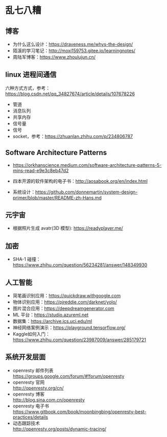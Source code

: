 # 乱七八糟

## 博客

- 为什么这么设计：https://draveness.me/whys-the-design/
- 陌溪的学习笔记：http://moxi159753.gitee.io/learningnotes/
- 周陆军博客：https://www.zhoulujun.cn/

## linux 进程间通信

六种方式方式，参考：https://blog.csdn.net/qq_34827674/article/details/107678226
- 管道
- 消息队列
- 共享内存
- 信号量
- 信号
- socket，参考：https://zhuanlan.zhihu.com/p/234806787

## Software Architecture Patterns

- https://orkhanscience.medium.com/software-architecture-patterns-5-mins-read-e9e3c8eb47d2

- 四本开源的软件架构的电子书：http://aosabook.org/en/index.html

- 系统设计：https://github.com/donnemartin/system-design-primer/blob/master/README-zh-Hans.md

## 元宇宙

- 根据照片生成 avatr(3D 模型): https://readyplayer.me/

## 加密

- SHA-1 碰撞：https://www.zhihu.com/question/56234281/answer/148349930

## 人工智能

- 简笔画识别应用：https://quickdraw.withgoogle.com
- 物体识别应用：https://pjreddie.com/darknet/yolo/
- 图片混合应用：https://deepdreamgenerator.com
- ML 平台：https://studio.azureml.net
- 数据集：https://archive.ics.uci.edu/ml
- 神经网络案例演示：https://playground.tensorflow.org/
- Kaggle如何入门：https://www.zhihu.com/question/23987009/answer/285179721

## 系统开发层面

- openresty 邮件列表  
  https://groups.google.com/forum/#!forum/openresty  
- openresty 官网  
  http://openresty.org/cn/  
- openresty 博客  
  http://blog.sina.com.cn/openresty  
- openresty 电子书  
  https://www.gitbook.com/book/moonbingbing/openresty-best-practices/details  
- 动态跟踪技术  
  http://openresty.org/posts/dynamic-tracing/  